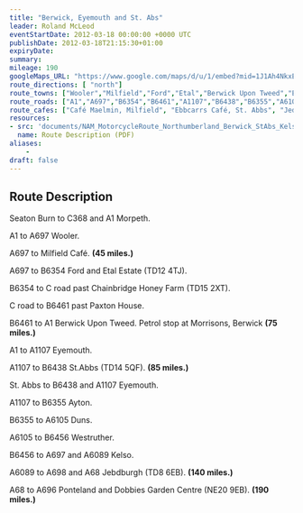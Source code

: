 ```yaml
---
title: "Berwick, Eyemouth and St. Abs"
leader: Roland McLeod
eventStartDate: 2012-03-18 00:00:00 +0000 UTC
publishDate: 2012-03-18T21:15:30+01:00
expiryDate:
summary:
mileage: 190
googleMaps_URL: "https://www.google.com/maps/d/u/1/embed?mid=1J1Ah4NkxEPd104zw4EkuzWZJrvQ6h7LG" 
route_directions: [ "north"]
route_towns: ["Wooler","Milfield","Ford","Etal","Berwick Upon Tweed","Eyemouth","St.Abbs","Ayton","Duns","Westruther","Kelso","Jebdburgh","Ponteland"]
route_roads: ["A1","A697","B6354","B6461","A1107","B6438","B6355","A6105","B6456","A6089","A698","A68","A696"]
route_cafes: ["Café Maelmin, Milfield", "Ebbcarrs Café, St. Abbs", "Jedburgh Woolen Mill", "Dobbies Garden Centre, Ponteland"]
resources:
- src: 'documents/NAM_MotorcycleRoute_Northumberland_Berwick_StAbs_Kelso_Jedburgh.pdf'
  name: Route Description (PDF)
aliases:
    - 
draft: false
---
```


## Route Description

Seaton Burn to C368 and A1 Morpeth.

A1 to A697 Wooler.

A697 to Milfield Café. **(45 miles.)**

A697 to B6354 Ford and Etal Estate (TD12 4TJ).

B6354 to C road past Chainbridge Honey Farm (TD15 2XT).

C road to B6461 past Paxton House.

B6461 to A1 Berwick Upon Tweed. Petrol stop at Morrisons, Berwick **(75 miles.)**

A1 to A1107 Eyemouth.

A1107 to B6438 St.Abbs (TD14 5QF). **(85 miles.)**

St. Abbs to B6438 and A1107 Eyemouth.

A1107 to B6355 Ayton.

B6355 to A6105 Duns.

A6105 to B6456 Westruther.

B6456 to A697 and A6089 Kelso.

A6089 to A698 and A68 Jebdburgh (TD8 6EB). **(140 miles.)**

A68 to A696 Ponteland and Dobbies Garden Centre (NE20 9EB). **(190 miles.)**
